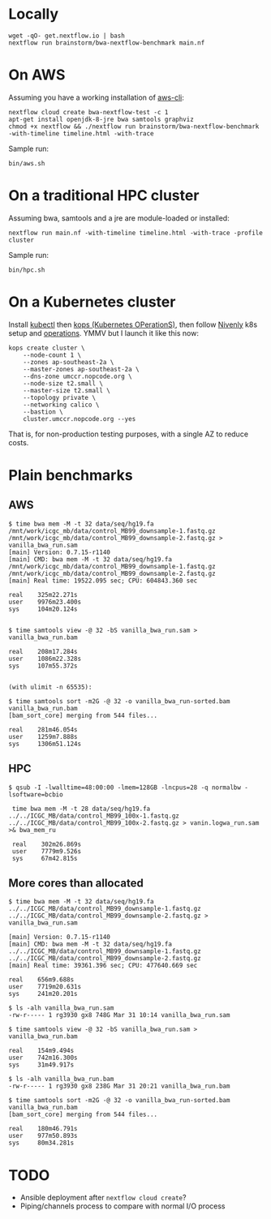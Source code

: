 Locally
=======

	wget -qO- get.nextflow.io | bash
	nextflow run brainstorm/bwa-nextflow-benchmark main.nf


On AWS
======

Assuming you have a working installation of [aws-cli](https://github.com/aws/aws-cli):

    nextflow cloud create bwa-nextflow-test -c 1
    apt-get install openjdk-8-jre bwa samtools graphviz
    chmod +x nextflow && ./nextflow run brainstorm/bwa-nextflow-benchmark -with-timeline timeline.html -with-trace

Sample run:

	bin/aws.sh

On a traditional HPC cluster
============================

Assuming bwa, samtools and a jre are module-loaded or installed:

	nextflow run main.nf -with-timeline timeline.html -with-trace -profile cluster

Sample run:

	bin/hpc.sh

On a Kubernetes cluster
=======================

Install [kubectl](https://kubernetes.io/docs/tasks/kubectl/install/) then [kops (Kubernetes OPerationS)](https://github.com/kubernetes/kops/blob/master/docs/install.md), then follow [Nivenly](https://www.nivenly.com/kops-1-5-1/) k8s setup and [operations](https://www.nivenly.com/2nd-hour/). YMMV but I launch it like this now:

	kops create cluster \
		--node-count 1 \
		--zones ap-southeast-2a \
		--master-zones ap-southeast-2a \
		--dns-zone umccr.nopcode.org \
		--node-size t2.small \
		--master-size t2.small \
		--topology private \
		--networking calico \
		--bastion \
		cluster.umccr.nopcode.org --yes

That is, for non-production testing purposes, with a single AZ to reduce costs.


Plain benchmarks
================

AWS
---

    $ time bwa mem -M -t 32 data/seq/hg19.fa /mnt/work/icgc_mb/data/control_MB99_downsample-1.fastq.gz /mnt/work/icgc_mb/data/control_MB99_downsample-2.fastq.gz > vanilla_bwa_run.sam
    [main] Version: 0.7.15-r1140
    [main] CMD: bwa mem -M -t 32 data/seq/hg19.fa /mnt/work/icgc_mb/data/control_MB99_downsample-1.fastq.gz /mnt/work/icgc_mb/data/control_MB99_downsample-2.fastq.gz
    [main] Real time: 19522.095 sec; CPU: 604843.360 sec

    real    325m22.271s
    user    9976m23.400s
    sys     104m20.124s

	
	$ time samtools view -@ 32 -bS vanilla_bwa_run.sam > vanilla_bwa_run.bam

	real    208m17.284s
	user    1086m22.328s
	sys     107m55.372s


	(with ulimit -n 65535):

	$ time samtools sort -m2G -@ 32 -o vanilla_bwa_run-sorted.bam vanilla_bwa_run.bam                                               
	[bam_sort_core] merging from 544 files...

	real    281m46.054s
	user    1259m7.888s
	sys     1306m51.124s

HPC
---
	$ qsub -I -lwalltime=48:00:00 -lmem=128GB -lncpus=28 -q normalbw -lsoftware=bcbio

     time bwa mem -M -t 28 data/seq/hg19.fa ../../ICGC_MB/data/control_MB99_100x-1.fastq.gz ../../ICGC_MB/data/control_MB99_100x-2.fastq.gz > vanin.logwa_run.sam >& bwa_mem_ru

     real    302m26.869s
     user    7779m9.526s
     sys     67m42.815s

More cores than allocated
--------------------------

    $ time bwa mem -M -t 32 data/seq/hg19.fa ../../ICGC_MB/data/control_MB99_downsample-1.fastq.gz ../../ICGC_MB/data/control_MB99_downsample-2.fastq.gz > vanilla_bwa_run.sam

    [main] Version: 0.7.15-r1140
    [main] CMD: bwa mem -M -t 32 data/seq/hg19.fa ../../ICGC_MB/data/control_MB99_downsample-1.fastq.gz ../../ICGC_MB/data/control_MB99_downsample-2.fastq.gz
    [main] Real time: 39361.396 sec; CPU: 477640.669 sec

    real    656m9.688s
    user    7719m20.631s
    sys     241m20.201s

	$ ls -alh vanilla_bwa_run.sam
	-rw-r----- 1 rg3930 gx8 748G Mar 31 10:14 vanilla_bwa_run.sam

    $ time samtools view -@ 32 -bS vanilla_bwa_run.sam > vanilla_bwa_run.bam

    real    154m9.494s
    user    742m16.300s
    sys     31m49.917s

	$ ls -alh vanilla_bwa_run.bam
	-rw-r----- 1 rg3930 gx8 238G Mar 31 20:21 vanilla_bwa_run.bam

    $ time samtools sort -m2G -@ 32 -o vanilla_bwa_run-sorted.bam vanilla_bwa_run.bam
	[bam_sort_core] merging from 544 files...

	real    180m46.791s
	user    977m50.893s
	sys     80m34.281s


TODO
====

* Ansible deployment after `nextflow cloud create`?
* Piping/channels process to compare with normal I/O process

